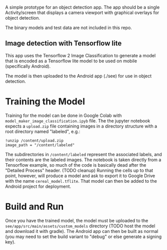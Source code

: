 A simple prototype for an object detection app.
The app should be a single Activity/screen that displays a camera viewport with graphical overlays for object detection.

The binary models and test data are not included in this repo.

## Image detection with Tensorflow lite

This app uses the Tensorflow 2 Image Classification to generate a model that is encoded as a Tensorflow lite model to be used on mobile (specifically Android).

The model is then uploaded to the Android app (./see) for use in object detection.

# Training the Model

Training for the model can be done in Google Colab with `model_maker_image_classification.ipyb` file.
The the jupyter notebook expects a `upload.zip` file containing images in a directory structure with a root directory named "labeled", e.g.:

```
!unzip /content/upload.zip
image_path = "/content/labeled"
```

The subdirectories in `/content/labeled` represent the associated labels, and their contents are the labeled images.
The notebook is taken directly from a Tensorflow example, so much of the code is basically dead after the "Detailed Process" header. (TODO cleanup)
Running the cells up to that point, however, will produce a model and ask to export it to Google Drive with the name `cereal_model.tflite`.
That model can then be added to the Android project for deployment.

# Build and Run

Once you have the trained model, the model must be uploaded to the `see/app/src/main/assets/custom_models` directory (TODO host the model and download it with gradle).
The Android app can then be built as normal (you may need to set the build variant to "debug" or else generate a signing key).
